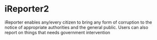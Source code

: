 # iReporter2
 iReporter enables any/every citizen to bring any form of corruption to the notice of appropriate authorities and the general public. Users can also report on things that needs government intervention
